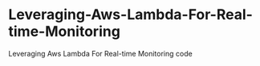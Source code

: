 # Leveraging-Aws-Lambda-For-Real-time-Monitoring
Leveraging Aws Lambda For Real-time Monitoring code

